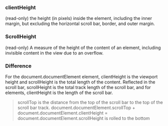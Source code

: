 ### clientHeight
(read-only) the height (in pixels) inside the element, including the inner margin, but excluding the horizontal scroll bar, border, and outer margin.
### ScrollHeight
(read-only) A measure of the height of the content of an element, including invisible content in the view due to an overflow.
### Difference
For the document.documentElement element, clientHeight is the viewport height and scrollHeight is the total length of the content.
Reflected in the scroll bar, scrollHeight is the total track length of the scroll bar, and for elements, clientHeight is the length of the scroll bar.
> scrollTop is the distance from the top of the scroll bar to the top of the scroll bar track.
> document.documentElement.scrollTop + document.documentElement.clientHeight = document.documentElement.scrollHeight is rolled to the bottom